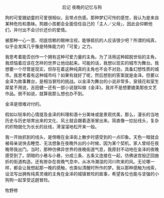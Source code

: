 <p align="center">后记 夜晚的记忆与狗</p>

狗的可爱跟幼童的可爱很相似，且带点伤感。那种梦幻可怜的感觉，我认为是来自某种危险和愚昧。狗跟小孩都会全面信任自己的「主人／父母」，因此会仰赖他们，并付出不会讨价还价的爱情。

被那种一心一意、彻底信赖的眼神注视，能够抵抗的人应该很少吧？所谓的纯真，似乎会发挥几乎像是特殊能力的「可爱」之力。

我思考着能否创作一个拥有这种可爱力量的主角。为了活用这种超脱世俗的主角，我烦恼着应该在怎样的世界让他动起来。可能的话，我想以现实的城市为舞台。我想要一个尽管是现实，但存在着这种纯真的主角也不会不对劲，具备幻想性质的城市。我思考着有这种城市吗？如果有就好了呢，然后想到的答案就是金泽。但要以金泽为故事舞台，是相当冒险的挑战。以金泽为舞台的小说非常多，泉镜花和室生犀星不用说，吉田健一还有一部小说就叫做《金泽》。我并不是想要媲美那些文艺作品。倒不如说，就算我那么想也办不到。

金泽是很难对付的。

假如以轻率的心情提及金泽的料理和酒十分美味或是景观优美，那么，漫长的当地历史与历史培育出来的文化、风土就会跟着逐渐冒出来。简直像一拉扯线头，复杂的织物就化为长长的丝线，滑溜溜地松开来一般。

我一开始抓到的线头，是傍晚在金泽街上散步时感受到的一点印象。天色一暗就会被母亲说快去睡觉、无法想象在夜晚外出的小时候，因为某个契机，家人曾经在夜晚带我出门。当时，那种仿佛异世界的夜晚街道气息，我原封不动地在金泽的夜晚感受到了。阴暗的小巷与小巷，分成三条、五条又连接在一起，仿佛迷宫般迂回曲折的街道构造。还有掺杂在夜晚气息中，从冰冷潮湿的河川吹来的风。无论哪一样，都会让我想起那一晚的感触，也类似清醒时所作的梦。我以那种感触为线索，设法写出拥有纯真灵魂的主角在金泽的城镇冒险的故事，希望各位也能与坚强的小狗狗一起享受这趟冒险。

牧野修

